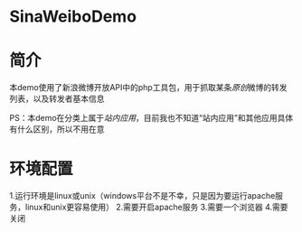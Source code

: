 SinaWeiboDemo
=============

# 简介

本demo使用了新浪微博开放API中的php工具包，用于抓取某条*原创*微博的转发列表，以及转发者基本信息

PS：本demo在分类上属于*站内应用*，目前我也不知道“站内应用”和其他应用具体有什么区别，所以不用在意

# 环境配置

1.运行环境是linux或unix（windows平台不是不幸，只是因为要运行apache服务，linux和unix更容易使用）
2.需要开启apache服务
3.需要一个浏览器
4.需要关闭
